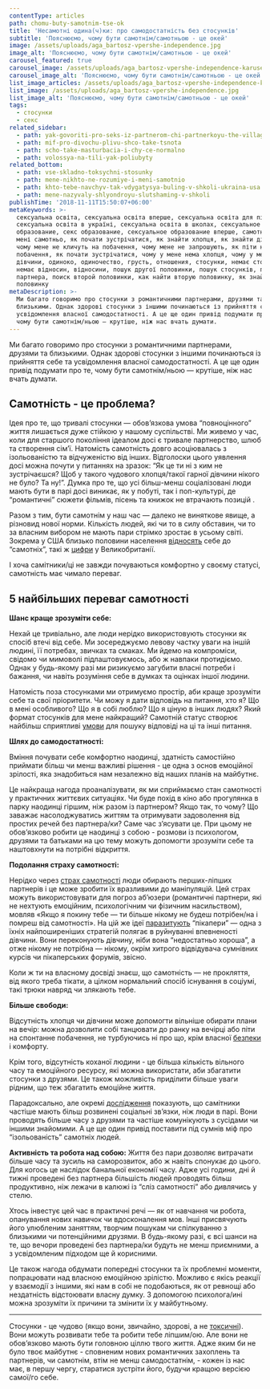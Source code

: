 ```yaml
---
contentType: articles
path: chomu-buty-samotnim-tse-ok
title: 'Несамотні одина(ч)ки: про самодостатність без стосунків'
subtitle: 'Пояснюємо, чому бути самотнім/самотньою - це окей'
image: /assets/uploads/aga_bartosz-vpershe-independence.jpg
image_alt: 'Пояснюємо, чому бути самотнім/самотньою - це окей'
carousel_featured: true
carousel_image: /assets/uploads/aga_bartosz-vpershe-independence-karusel.jpg
carousel_image_alt: 'Пояснюємо, чому бути самотнім/самотньою - це окей'
list_image_articles: /assets/uploads/aga_bartosz-vpershe-independence-karusel.jpg
list_image: /assets/uploads/aga_bartosz-vpershe-independence.jpg
list_image_alt: 'Пояснюємо, чому бути самотнім/самотньою - це окей'
tags:
  - стосунки
  - секс
related_sidebar:
  - path: yak-govoriti-pro-seks-iz-partnerom-chi-partnerkoyu-the-village
  - path: mif-pro-divochu-plivu-shco-take-tsnota
  - path: scho-take-masturbacia-i-chy-ce-normalno
  - path: volossya-na-tili-yak-poliubyty
related_bottom:
  - path: vse-skladno-toksychni-stosunky
  - path: mene-nikhto-ne-rozumiye-i-meni-samotnio
  - path: khto-tebe-navchyv-tak-vdygatysya-buling-v-shkoli-ukraina-usa
  - path: mene-nazyvaly-shlyondroyu-slutshaming-v-shkoli
publishTime: '2018-11-11T15:50:07+06:00'
metaKeywords: >-
  сексуальна освіта, сексуальна освіта вперше, сексуальна освіта для підлітків,
  сексуальна освіта в україні, сексуальна освіта в школах, сексуальное
  образование, секс образование, сексуальное образование вперше, самотність,
  мені самотньо, як почати зустрічатися, як знайти хлопця, як знайти дівчину,
  чому мене не кличуть на побачення, чому мене не запрошують, як піти на
  побачення, як почати зустрічатися, чому у мене нема хлопця, чому у мене нема
  дівчини, одиноко, одиночество, грусть, отношения, стосунки, немає стосунків,
  немає відносин, відносини, пошук другої половинки, пошук стосунків, пошук
  партнера, поиск второй половинки, как найти вторую половинку, як знайти другу
  половинку
metaDescription: >-
  Ми багато говоримо про стосунки з романтичними партнерами, друзями та
  близькими. Однак здорові стосунки з іншими починаються із прийняття себе та
  усвідомлення власної самодостатності. А це ще один привід подумати про те,
  чому бути самотнім/ньою — крутіше, ніж нас вчать думати.
---
```

Ми багато говоримо про стосунки з романтичними партнерами, друзями та близькими. Однак здорові стосунки з іншими починаються із прийняття себе та усвідомлення власної самодостатності. А це ще один привід подумати про те, чому бути самотнім/ньою — крутіше, ніж нас вчать думати.  

## Самотність - це проблема?

Ідея про те, що тривалі стосунки — обов’язкова умова “повноцінного” життя лишається дуже стійкою у нашому суспільстві. Ми живемо у час, коли для старшого покоління ідеалом досі є тривале партнерство, шлюб та створення сім’ї. Натомість самотність довго асоціювалась з ізольованістю та відчуженістю від інших. Відголоски цього уявлення досі можна почути у питаннях на зразок: “Як це ти ні з ким не зустрічаєшся? Щоб у такого чудового хлопця/такої гарної дівчини нікого не було? Та ну!”. Думка про те, що усі більш-менш соціалізовані люди мають бути в парі досі виникає, як у побуті, так і поп-культурі, де “романтичні” сюжети фільмів, пісень та книжок не втрачають позицій . 

Разом з тим, бути самотнім у наш час — далеко не виняткове явище, а різновид нової норми. Кількість людей, які чи то в силу обставин, чи то за власним вибором не мають пари стрімко зростає в усьому світі. Зокрема у США близько половини населення [відносять](http://www.upcisam.com/about/singles-statistics/) себе до “самотніх”, такі ж [цифри](https://www.independent.co.uk/life-style/dating/uk-cities-with-the-most-single-people-the-majority-of-mancunians-are-not-married-or-in-a-civil-9870992.html) у Великобританії. 

І хоча самітники/ці не завжди почуваються комфортно у своєму статусі, самотність має чимало переваг.

## 5 найбільших переваг самотності

**Шанс краще зрозуміти себе:**

Нехай це тривіально, але люди нерідко використовують стосунки як спосіб втечі від себе. Ми зосереджуємо левову частку уваги на іншій людині, її потребах, звичках та смаках. Ми йдемо на компроміси, свідомо чи мимоволі підлаштовуємось, або ж навпаки протидіємо. Однак у будь-якому разі ми ризикуємо загубити власні потреби і бажання, чи навіть розуміння себе в думках та оцінках іншої людини. 

Натомість поза стосунками ми отримуємо простір, аби краще зрозуміти себе та свої пріоритети. Чи можу я дати відповідь на питання, хто я? Що в мені особливого? Що я в собі люблю? Що я ціную в інших людях? Який формат стосунків для мене найкращий? Самотній статус створює найбільш сприятливі [умови](https://www.theatlantic.com/health/archive/2017/03/the-virtues-of-isolation/521100/) для пошуку відповіді на ці та інші питання.  

**Шлях до самодостатності:**

Вміння почувати себе комфортно наодинці, здатність самостійно приймати більш чи менш важливі рішення - це одна з основ емоційної зрілості, яка знадобиться нам незалежно від наших планів на майбутнє. 

Це найкраща нагода проаналізувати, як ми сприймаємо стан самотності у практичних життєвих ситуаціях. Чи буде похід в кіно або прогулянка в парку наодинці гіршим, ніж разом із партнером? Якщо так, то чому? Що заважає насолоджуватись життям та отримувати задоволення від простих речей без партнера/ки? Саме час з’ясувати це. При цьому не обов’язково робити це наодинці з собою - розмови із психологом, друзями та батьками на цю тему можуть допомогти зрозуміти себе та наштовхнути на потрібні відкриття. 

**Подолання страху самотності:**

Нерідко через [страх самотності](https://vpershe.com/articles/mene-nikhto-ne-rozumiye-i-meni-samotnio) люди обирають перших-ліпших партнерів і це може зробити їх вразливими до маніпуляцій. Цей страх можуть використовувати для погроз аб’юзери (романтичні партнери, які не нехтують емоційним, психологічним чи фізичним насильством), мовляв «Якщо я покину тебе — ти більше нікому не будеш потрібен/на і помреш від самотності». На цій же ідеї [паразитують](https://www.elitedaily.com/women/signs-youre-talking-to-pick-artist/854610) “пікапери” — одна з їхніх найпоширеніших стратегій полягає в руйнуванні впевненості дівчини. Вони переконують дівчину, ніби вона “недостатньо хороша”, а отже нікому не потрібна — нікому, окрім хитрого відвідувача сумнівних курсів чи пікаперських форумів, звісно. 

Коли ж ти на власному досвіді знаєш, що самотність — не прокляття, від якого треба тікати, а цілком нормальний спосіб існування в соціумі, такі трюки навряд чи злякають тебе.

**Більше свободи:**

Відсутність хлопця чи дівчини може допомогти вільніше обирати плани на вечір: можна дозволити собі танцювати до ранку на вечірці або піти на спонтанне побачення, не турбуючись ні про що, крім власної [безпеки](https://dailybitsof.com/courses/how-to-create-a-killer-online-dating-profile/posts/the-10-simple-rules-of-staying-safe-on-a-first-date) і комфорту. 

Крім того, відсутність коханої людини - це більша кількість вільного часу та емоційного ресурсу, які можна використати, аби збагатити стосунки з друзями. Це також можливість приділити більше уваги рідним, що теж збагатить емоційне життя.

Парадоксально, але окремі [дослідження](https://journals.sagepub.com/doi/abs/10.1177/0265407515597564) показують, що самітники частіше мають більш розвинені соціальні зв’язки, ніж люди в парі. Вони проводять більше часу з друзями та частіше комунікують з сусідами чи іншими знайомими. А це ще один привід поставити під сумнів міф про “ізольованість” самотніх людей. 

**Активність та робота над собою:**
Життя без пари дозволяє витрачати більше часу та зусиль на саморозвиток, або ж навіть спонукає до цього. Для когось це наслідок банальної економії часу.  Адже усі години, дні й тижні проведені без партнера більшість людей проводять більш продуктивно, ніж лежачи в калюжі із “сліз самотності” або дивлячись у стелю. 

Хтось інвестує цей час в практичні речі — як от навчання чи робота, опанування нових навичок чи вдосконалення мов. Інші присвячують його улюбленим заняттям, творчим пошукам чи спілкуванню з близькими чи потенційними друзями. В будь-якому разі, є всі шанси на те, що вечори проведені без партнера/ки будуть не менш приємними, а з усвідомленим підходом ще й корисними. 

Це також нагода обдумати попередні стосунки та їх проблемні моменти, попрацювати над власною емоційною зрілістю. Можливо є якісь реакції у взаємодії з іншими, які нам в собі не подобаються, як от ревнощі або нездатність відстоювати власну думку. З допомогою психолога/ині можна зрозуміти їх причини та змінити їх у майбутньому. 

- - -

Стосунки - це чудово (якщо вони, звичайно, здорові, а не [токсичні](https://vpershe.com/stories/toxichni-stosunky-perestala-spilkuvatysia-z-druziamy)). Вони можуть розвивати тебе та робити тебе ліпшим/ою. Але вони не обов’язково мають бути головною ціллю твого життя. Адже яким би не було твоє майбутнє - сповненим нових романтичних захоплень та партнерів, чи самотнім, втім не менш самодостатнім, - кожен із нас має, в першу чергу, старатися зустріти його, будучи кращою версією самої/го себе.
